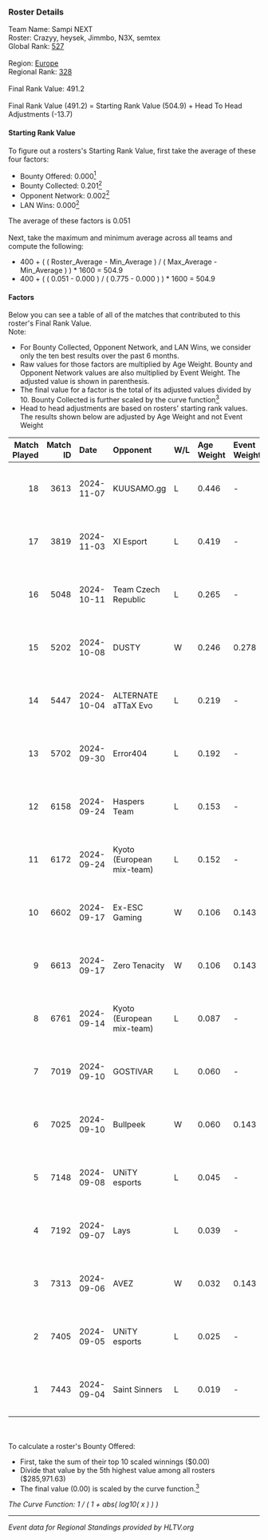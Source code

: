 ### Roster Details<br />
Team Name: Sampi NEXT<br />
Roster: Crazyy, heysek, Jimmbo, N3X, semtex<br />
Global Rank: [527](../../standings_global_2025_02_28.md)<br />
<br />
Region: [Europe]( ../../standings_europe_2025_02_28.md)<br />
Regional Rank: [328]( ../../standings_europe_2025_02_28.md)<br />
<br />
Final Rank Value:  491.2<br />
<br />
Final Rank Value (491.2) = Starting Rank Value (504.9) + Head To Head Adjustments (-13.7)<br />

#### Starting Rank Value<br />
To figure out a rosters's Starting Rank Value, first take the average of these four factors:<br />
- Bounty Offered: 0.000[<sup>1</sup>](#table2)
- Bounty Collected: 0.201[<sup>2</sup>](#table1)
- Opponent Network: 0.002[<sup>2</sup>](#table1)
- LAN Wins: 0.000[<sup>2</sup>](#table1)

The average of these factors is 0.051<br />
<br />
Next, take the maximum and minimum average across all teams and compute the following:<br />
- 400 + ( ( Roster_Average - Min_Average ) / ( Max_Average - Min_Average ) ) * 1600 = 504.9
- 400 + ( ( 0.051 - 0.000 ) / ( 0.775 - 0.000 ) ) * 1600 = 504.9


#### Factors<br />
Below you can see a table of all of the matches that contributed to this roster's Final Rank Value.<br />
Note:<br />

- For Bounty Collected, Opponent Network, and LAN Wins, we consider only the ten best results over the past 6 months.
- Raw values for those factors are multiplied by Age Weight. Bounty and Opponent Network values are also multiplied by Event Weight. The adjusted value is shown in parenthesis.
- The final value for a factor is the total of its adjusted values divided by 10. Bounty Collected is further scaled by the curve function[<sup>3</sup>](#curveFunction)
- Head to head adjustments are based on rosters' starting rank values. The results shown below are adjusted by Age Weight and not Event Weight
<span id="table1"></span><br />


| Match Played | Match ID | Date       | Opponent                  | W/L | Age Weight | Event Weight | Bounty Collected | Opponent Network | LAN Wins  | H2H Adj. | Roster                                    |
| -: | -: | :- | :- | :- | :- | :- | :- | :- | :- | -: | :- |
|           18 |     3613 | 2024-11-07 | KUUSAMO.gg                | L   | 0.446      | -            | -                | -                | -         |    -6.72 | Crazyy, heysek, Jimmbo, N3X, semtex       |
|           17 |     3819 | 2024-11-03 | XI Esport                 | L   | 0.419      | -            | -                | -                | -         |    -5.99 | Crazyy, heysek, Jimmbo, N3X, semtex       |
|           16 |     5048 | 2024-10-11 | Team Czech Republic       | L   | 0.265      | -            | -                | -                | -         |    -1.69 | Crazyy, heysek, Jimmbo, N3X, semtex       |
|           15 |     5202 | 2024-10-08 | DUSTY                     | W   | 0.246      | 0.278        | 0.008 (0.001)    | 0.077 (0.005)    | 0 (0.000) |     5.65 | Crazyy, heysek, Jimmbo, N3X, semtex       |
|           14 |     5447 | 2024-10-04 | ALTERNATE aTTaX Evo       | L   | 0.219      | -            | -                | -                | -         |    -2.27 | Crazyy, heysek, Jimmbo, N3X, semtex       |
|           13 |     5702 | 2024-09-30 | Error404                  | L   | 0.192      | -            | -                | -                | -         |    -3.90 | Crazyy, heysek, Jimmbo, semtex, Shinkyy   |
|           12 |     6158 | 2024-09-24 | Haspers Team              | L   | 0.153      | -            | -                | -                | -         |    -1.09 | Crazyy, heysek, Jimmbo, semtex, Shinkyy   |
|           11 |     6172 | 2024-09-24 | Kyoto (European mix-team) | L   | 0.152      | -            | -                | -                | -         |    -1.29 | Crazyy, heysek, Jimmbo, semtex, Shinkyy   |
|           10 |     6602 | 2024-09-17 | Ex-ESC Gaming             | W   | 0.106      | 0.143        | 0.001 (0.000)    | 0.263 (0.004)    | 0 (0.000) |     2.37 | Crazyy, heysek, Jimmbo, semtex, Shinkyy   |
|            9 |     6613 | 2024-09-17 | Zero Tenacity             | W   | 0.106      | 0.143        | 0.033 (0.001)    | 0.842 (0.013)    | 0 (0.000) |     2.98 | Crazyy, heysek, Jimmbo, semtex, Shinkyy   |
|            8 |     6761 | 2024-09-14 | Kyoto (European mix-team) | L   | 0.087      | -            | -                | -                | -         |    -0.72 | Crazyy, Domajzer, heysek, semtex, Shinkyy |
|            7 |     7019 | 2024-09-10 | GOSTIVAR                  | L   | 0.060      | -            | -                | -                | -         |    -0.95 | Crazyy, heysek, Jimmbo, semtex, Shinkyy   |
|            6 |     7025 | 2024-09-10 | Bullpeek                  | W   | 0.060      | 0.143        | 0.000 (0.000)    | 0.000 (0.000)    | 0 (0.000) |     0.95 | Crazyy, heysek, Jimmbo, semtex, Shinkyy   |
|            5 |     7148 | 2024-09-08 | UNiTY esports             | L   | 0.045      | -            | -                | -                | -         |    -0.16 | Crazyy, heysek, Jimmbo, semtex, Shinkyy   |
|            4 |     7192 | 2024-09-07 | Lays                      | L   | 0.039      | -            | -                | -                | -         |    -0.80 | Crazyy, heysek, Jimmbo, Mix, Shinkyy      |
|            3 |     7313 | 2024-09-06 | AVEZ                      | W   | 0.032      | 0.143        | 0.000 (0.000)    | 0.000 (0.000)    | 0 (0.000) |     0.36 | Crazyy, heysek, Jimmbo, semtex, Shinkyy   |
|            2 |     7405 | 2024-09-05 | UNiTY esports             | L   | 0.025      | -            | -                | -                | -         |    -0.09 | Crazyy, heysek, Jimmbo, semtex, Shinkyy   |
|            1 |     7443 | 2024-09-04 | Saint Sinners             | L   | 0.019      | -            | -                | -                | -         |    -0.32 | Crazyy, heysek, Jimmbo, Mix, Shinkyy      |

<br />
<span id="table2"></span><br />
To calculate a roster's Bounty Offered:<br />

- First, take the sum of their top 10 scaled winnings ($0.00)
- Divide that value by the 5th highest value among all rosters ($285,971.63)
- The final value (0.00) is scaled by the curve function.[<sup>3</sup>](#curveFunction)

<span id="curveFunction"></span>_The Curve Function: 1 / ( 1 + abs( log10( x ) ) )_<br />

---
_Event data for Regional Standings provided by HLTV.org_<br />
